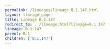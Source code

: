 ```yaml
---
permalink: /lineages/lineage_B.1.147.html
layout: lineage_page
title: Lineage B.1.147
redirect_to: ../lineage.html?lineage=B.1.147
lineage: B.1.147
parent: B.1
children: ['B.1.147']
---
```

